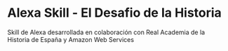 # Alexa Skill - El Desafio de la Historia
Skill de Alexa desarrollada en colaboración con Real Academia de la Historia de España y Amazon Web Services
